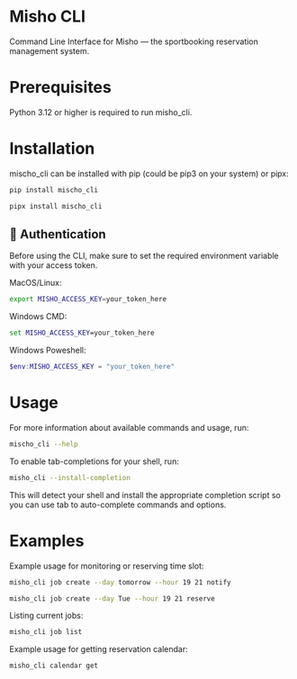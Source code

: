 # Misho CLI

Command Line Interface for Misho — the sportbooking reservation management system.

# Prerequisites

Python 3.12 or higher is required to run misho_cli.

# Installation

mischo_cli can be installed with pip (could be pip3 on your system) or pipx:

```bash
pip install mischo_cli
```

```bash
pipx install mischo_cli
```

## 🔐 Authentication

Before using the CLI, make sure to set the required environment variable with your access token.

MacOS/Linux:

```bash
export MISHO_ACCESS_KEY=your_token_here
```

Windows CMD:

```bat
set MISHO_ACCESS_KEY=your_token_here
```

Windows Poweshell:

```Powershell
$env:MISHO_ACCESS_KEY = "your_token_here"
```

# Usage

For more information about available commands and usage, run:

```bash
mischo_cli --help
```

To enable tab-completions for your shell, run:

```bash
misho_cli --install-completion
```

This will detect your shell and install the appropriate completion script so you can use tab to auto-complete commands and options.

# Examples

Example usage for monitoring or reserving time slot:

```bash
misho_cli job create --day tomorrow --hour 19 21 notify
```

```bash
misho_cli job create --day Tue --hour 19 21 reserve
```

Listing current jobs:

```bash
misho_cli job list
```

Example usage for getting reservation calendar:

```bash
misho_cli calendar get
```
